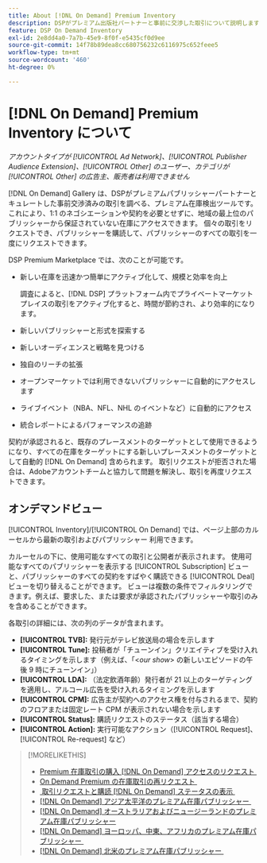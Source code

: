 ```yaml
---
title: About [!DNL On Demand] Premium Inventory
description: DSPがプレミアム出版社パートナーと事前に交渉した取引について説明します。
feature: DSP On Demand Inventory
exl-id: 2e8dd4a0-7a7b-45e9-8f0f-e5435cf0d9ee
source-git-commit: 14f78b89dea8cc680756232c6116975c652feee5
workflow-type: tm+mt
source-wordcount: '460'
ht-degree: 0%

---
```


# [!DNL On Demand] Premium Inventory について

*アカウントタイプが [!UICONTROL Ad Network]、[!UICONTROL Publisher Audience Extension]、[!UICONTROL Other] のユーザー、カテゴリが [!UICONTROL Other] の広告主、販売者は利用できません*

[!DNL On Demand] Gallery は、DSPがプレミアムパブリッシャーパートナーとキュレートした事前交渉済みの取引を調べる、プレミアム在庫検出ツールです。 これにより、1:1 のネゴシエーションや契約を必要とせずに、地域の最上位のパブリッシャーから保証されていない在庫にアクセスできます。 個々の取引をリクエストでき、パブリッシャーを購読して、パブリッシャーのすべての取引を一度にリクエストできます。

DSP Premium Marketplace では、次のことが可能です。

* 新しい在庫を迅速かつ簡単にアクティブ化して、規模と効率を向上

  調査によると、[!DNL DSP] プラットフォーム内でプライベートマーケットプレイスの取引をアクティブ化すると、時間が節約され、より効率的になります。

* 新しいパブリッシャーと形式を探索する

* 新しいオーディエンスと戦略を見つける

* 独自のリーチの拡張

* オープンマーケットでは利用できないパブリッシャーに自動的にアクセスします

* ライブイベント（NBA、NFL、NHL のイベントなど）に自動的にアクセス

* 統合レポートによるパフォーマンスの追跡

契約が承認されると、既存のプレースメントのターゲットとして使用できるようになり、すべての在庫をターゲットにする新しいプレースメントのターゲットとして自動的 [!DNL On Demand] 含められます。 取引リクエストが拒否された場合は、Adobeアカウントチームと協力して問題を解決し、取引を再度リクエストできます。

## オンデマンドビュー

[!UICONTROL Inventory]/[!UICONTROL On Demand] では、ページ上部のカルーセルから最新の取引およびパブリッシャー <!-- how recent? --> 利用できます。

カルーセルの下に、使用可能なすべての取引と公開者が表示されます。 使用可能なすべてのパブリッシャーを表示する [!UICONTROL Subscription] ビューと、パブリッシャーのすべての契約をすばやく購読できる [!UICONTROL Deal] ビューを切り替えることができます。 ビューは複数の条件でフィルタリングできます。例えば、要求した、または要求が承認されたパブリッシャーや取引のみを含めることができます。

各取引の詳細には、次の列のデータが含まれます。

* **[!UICONTROL TVB]:** 発行元がテレビ放送局の場合を示します
* **[!UICONTROL Tune]:** 投稿者が「チューンイン」クリエイティブを受け入れるタイミングを示します（例えば、「&lt;*our show*\> の新しいエピソードの午後 9 時にチューンイン」）
* **[!UICONTROL LDA]:** （法定飲酒年齢）発行者が 21 以上のターゲティングを適用し、アルコール広告を受け入れるタイミングを示します
* **[!UICONTROL CPM]:** 広告主が契約へのアクセス権を付与されるまで、契約のフロアまたは固定レート CPM が表示されない場合を示します
* **[!UICONTROL Status]:** 購読リクエストのステータス（該当する場合）
* **[!UICONTROL Action]:** 実行可能なアクション（[!UICONTROL Request]、[!UICONTROL Re-request] など）

>[!MORELIKETHIS]
>
>* [Premium 在庫取引の購入  [!DNL On Demand]  アクセスのリクエスト &#x200B;](on-demand-inventory-subscribe.md)
>* [On Demand Premium の在庫取引の再リクエスト &#x200B;](on-demand-inventory-rerequest.md)
>* [&#x200B; 取引リクエストと購読  [!DNL On Demand]  ステータスの表示 &#x200B;](on-demand-inventory-view-status.md)
>* [[!DNL On Demand]  アジア太平洋のプレミアム在庫パブリッシャー &#x200B;](on-demand-inventory-publishers-apac.md)
>* [[!DNL On Demand]  オーストラリアおよびニュージーランドのプレミアム在庫パブリッシャー &#x200B;](on-demand-inventory-publishers-anz.md)
>* [[!DNL On Demand]  ヨーロッパ、中東、アフリカのプレミアム在庫パブリッシャー &#x200B;](on-demand-inventory-publishers-emea.md)
>* [[!DNL On Demand]  北米のプレミアム在庫パブリッシャー &#x200B;](on-demand-inventory-publishers-na.md)
